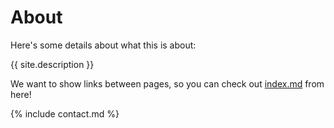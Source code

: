 # About

Here's some details about what this is about:

{{ site.description }}

We want to show links between pages, so you can check out [index.md](index.md) from here!

{% include contact.md %}
